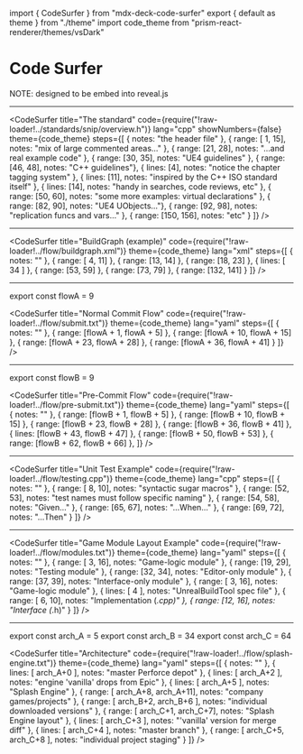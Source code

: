 import { CodeSurfer } from "mdx-deck-code-surfer"
export { default as theme } from "./theme"
import code_theme from "prism-react-renderer/themes/vsDark"

# Code Surfer

NOTE: designed to be embed into reveal.js

---
<CodeSurfer
  title="The standard"
  code={require("!raw-loader!../standards/snip/overview.h")}
  lang="cpp"
  showNumbers={false}
  theme={code_theme}
  steps={[
    { notes: "the header file" },
    { range: [ 1, 15], notes: "mix of large commented areas..." },
    { range: [21, 28], notes: "...and real example code" },
    { range: [30, 35], notes: "UE4 guidelines" },
    { range: [46, 48], notes: "C++ guidelines"},
    { lines:  [4], notes: "notice the chapter tagging system" },
    { lines: [11], notes: "inspired by the C++ ISO standard itself" },
    { lines: [14], notes: "handy in searches, code reviews, etc" },
    { range: [50, 60], notes: "some more examples: virtual declarations" },
    { range: [82, 90], notes: "UE4 UObjects..."},
    { range: [92, 98], notes: "replication funcs and vars..." },
    { range: [150, 156], notes: "etc" }
  ]}
/>

---
<CodeSurfer
  title="BuildGraph (example)"
  code={require("!raw-loader!../flow/buildgraph.xml")}
  theme={code_theme}
  lang="xml"
  steps={[
    { notes: "" },
    { range: [ 4, 11] },
    { range: [13, 14] },
    { range: [18, 23] },
    { lines: [ 34 ] },
    { range: [53, 59] },
    { range: [73, 79] },
    { range: [132, 141] }
  ]}
/>

---
export const flowA = 9

<CodeSurfer
  title="Normal Commit Flow"
  code={require("!raw-loader!../flow/submit.txt")}
  theme={code_theme}
  lang="yaml"
  steps={[
    { notes: "" },
    { range: [flowA +  1, flowA +  5] },
    { range: [flowA + 10, flowA + 15] },
    { range: [flowA + 23, flowA + 28] },
    { range: [flowA + 36, flowA + 41] }
  ]}
/>

---
export const flowB = 9

<CodeSurfer
  title="Pre-Commit Flow"
  code={require("!raw-loader!../flow/pre-submit.txt")}
  theme={code_theme}
  lang="yaml"
  steps={[
    { notes: "" },
    { range: [flowB +  1, flowB +  5] },
    { range: [flowB + 10, flowB + 15] },
    { range: [flowB + 23, flowB + 28] },
    { range: [flowB + 36, flowB + 41] },
    { lines: [flowB + 43, flowB + 47] },
    { range: [flowB + 50, flowB + 53] },
    { range: [flowB + 62, flowB + 66] },
  ]}
/>

---
<CodeSurfer
  title="Unit Test Example"
  code={require("!raw-loader!../flow/testing.cpp")}
  theme={code_theme}
  lang="cpp"
  steps={[
    { notes: "" },
    { range: [ 8, 10], notes: "syntactic sugar macros" },
    { range: [52, 53], notes: "test names must follow specific naming" },
    { range: [54, 58], notes: "Given..." },
    { range: [65, 67], notes: "...When..." },
    { range: [69, 72], notes: "...Then" }
  ]}
/>

---
<CodeSurfer
  title="Game Module Layout Example"
  code={require("!raw-loader!../flow/modules.txt")}
  theme={code_theme}
  lang="yaml"
  steps={[
    { notes: "" },
    { range: [ 3, 16], notes: "Game-logic module" },
    { range: [19, 29], notes: "Testing module" },
    { range: [32, 34], notes: "Editor-only module" },
    { range: [37, 39], notes: "Interface-only module" },
    { range: [ 3, 16], notes: "Game-logic module" },
    { lines: [ 4 ], notes: "UnrealBuildTool spec file" },
    { range: [ 6, 10], notes: "Implementation (*.cpp)" },
    { range: [12, 16], notes: "Interface (*.h)" }
  ]}
/>

---
export const arch_A = 5
export const arch_B = 34
export const arch_C = 64

<CodeSurfer
  title="Architecture"
  code={require("!raw-loader!../flow/splash-engine.txt")}
  theme={code_theme}
  lang="yaml"
  steps={[
    { notes: "" },
    { lines: [ arch_A+0 ], notes: "master Perforce depot" },
    { lines: [ arch_A+2 ], notes: "engine 'vanilla' drops from Epic" },
    { lines: [ arch_A+5 ], notes: "Splash Engine" },
    { range: [ arch_A+8, arch_A+11], notes: "company games/projects" },
    { range: [ arch_B+2, arch_B+6 ], notes: "individual downloaded versions" },
    { range: [ arch_C+1, arch_C+7], notes: "Splash Engine layout" },
    {   lines: [ arch_C+3 ], notes: "'vanilla' version for merge diff" },
    {   lines: [ arch_C+4 ], notes: "master branch" },
    { range: [ arch_C+5, arch_C+8 ], notes: "individual project staging" }
  ]}
/>
